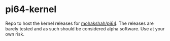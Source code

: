 # pi64-kernel
Repo to host the kernel releases for [mohakshah/pi64](https://github.com/mohakshah/pi64). The releases are barely tested and as such should be considered alpha software. Use at your own risk.
